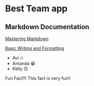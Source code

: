 <h1>Best Team app</h1>

<h2>Markdown Documentation</h2>

[Mastering Markdown](https://guides.github.com/features/mastering-markdown/)

[Basic Writing and Formatting](https://help.github.com/en/articles/basic-writing-and-formatting-syntax)

* Avi :fire:
* Amanda :grin:
* Kelly :blush:

Fun Fact!!! This fact is very fun!!
